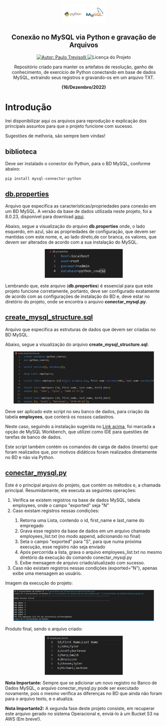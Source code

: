 <p align="center">
  <a href="https://www.linkedin.com/in/Trevisolli">
    <img width="140" src="https://github.com/Trevisolli/python-mysql-aws/blob/master/images/python_mysql.png"/>  
  </a>  
  <h2 align="center">Conexão no MySQL via Python e gravação de Arquivos</h2>
  
   
  <p align="center">
  <a href="https://www.linkedin.com/in/Trevisolli">
    <img alt="Autor: Paulo Trevisolli" src="https://img.shields.io/badge/Autor-Paulo%20Trevisolli-green">
  </a>
  <img alt="Licença do Projeto" src="https://img.shields.io/badge/LICENSE-MIT-green"/>
<p>
  <p align="center">Repositório criado para manter os artefatos de resolução, ganho de conhecimento, de exercício de Python conectando em base de dados MySQL, extraíndo seus registros e gravando-os em um arquivo TXT.</p> 
  <p align="center"><b>(16/Dezembro/2022)</b></p>  
</p>


# Introdução 
Irei disponibilizar aqui os arquivos para reprodução e explicação dos principais assuntos para que o projeto funcione com sucesso.

Sugestões de melhoria, são sempre bem vindas!

## biblioteca

Deve ser instalado o conector do Python, para o BD MySQL, conforme abaixo:
```
pip install mysql-connector-python
```

## <a href="https://github.com/Trevisolli/python-mysql-aws/blob/master/db.properties">db.properties</a>

Arquivo que especifica as características/propriedades para conexão em um BD MySQL. 
A versão da base de dados utilizada neste projeto, foi a 8.0.23, disponível para download <a href="https://downloads.mysql.com/archives/get/p/25/file/mysql-installer-community-8.0.30.0.msi">aqui</a>.

Abaixo, segue a visualização do arquivo <b>db.properties</b> onde, o lado esquerdo, em azul, são as propriedades de configuração, que devem ser mantidas com este nome, e, ao lado direto,de cor branca, os valores, que devem ser alterados de acordo com a sua instalação do MySQL.
<p align="center">
  <img width="250" src="https://github.com/Trevisolli/python-mysql-aws/blob/master/images/db_properties.PNG"/>  
</p>

Lembrando que, este arquivo (<b>db.properties</b>) é essencial para que este projeto funcione corretamente, portanto, deve ser configurado exatamente de acordo com as configurações de instalação do BD e, deve estar no diretório do projeto, onde se encontra o arquivo <b>conectar_mysql.py</b>.

## <a href="https://github.com/Trevisolli/python-mysql-aws/blob/master/create_mysql_structure.sql">create_mysql_structure.sql</a>

Arquivo que especifica as estruturas de dados que devem ser criadas no BD MySQL. 

Abaixo, segue a visualização do arquivo <b>create_mysql_structure.sql</b>:
<p align="center">
  <img width="450" src="https://github.com/Trevisolli/python-mysql-aws/blob/master/images/create_mysql_structure.PNG"/>  
</p>

Deve ser aplicado este script no seu banco de dados, para criação da tabela <b>employees</b>, que conterá os nossos cadastros.

Neste caso, seguindo a instalação sugerida no <a href="https://downloads.mysql.com/archives/get/p/25/file/mysql-installer-community-8.0.30.0.msi">Link acima</a>, foi marcada a opção de MySQL Workbench, que utilizei como IDE para questões de tarefas de banco de dados.  

Este script também contém os comandos de carga de dados (inserts) que foram realizados que, por motivos didáticos foram realizados diretamente no BD e não via Python.

## <a href="https://github.com/Trevisolli/python-mysql-aws/blob/master/conectar_mysql.py">conectar_mysql.py</a>

Este é o principal arquivo do projeto, que contém os métodos e, a chamada principal.
Resumidamente, ele executa as seguintes operações:
<ol>
  <li>Verifica se existem registros na base de dados MySQL, tabela employees, onde o campo "exported" seja "N"</li>
  <li>Caso existam registros nessas condições: </li>
  <ol>
    <li>Retorna uma Lista, contendo o id, first_name e last_name do empregado</li>  
    <li>Grava esse registro da base de dados em um arquivo chamado employees_list.txt (no modo append, adicionando no final)</li>      
    <li>Seta o campo "exported" para "S", para que numa próxima execução, esse registro não seja enviado</li>          
    <li>Após percorrida a lista, grava o arquivo employees_list.txt no mesmo diretório da execução do comando conectar_mysql.py</li>              
    <li>Exibe mensagem de arquivo criado/atualizado com sucesso.</li>              
  </ol>
  <li>Caso não existam registros nessas condições (exported="N"), apenas exibe uma mensagem ao usuário. </li>
</ol>

Imagem da execução do projeto:

<p align="center">
  <img width="450" src="https://github.com/Trevisolli/python-mysql-aws/blob/master/images/execution_results.PNG"/>  
</p>

Produto final, sendo o arquivo criado:

<p align="center">
  <img width="250" src="https://github.com/Trevisolli/python-mysql-aws/blob/master/images/employees_list.PNG"/>  
</p>

<b>Nota Importante:</b> Sempre que se adicionar um novo registro no Banco de Dados MySQL, o arquivo conectar_mysql.py pode ser executado novamente, pois o mesmo verifica as diferenças no BD que ainda não foram para o arquivo texto, e o atualiza.

<b>Nota Importante2:</b> A segunda fase deste projeto consiste, em recuperar este arquivo gerado no sistema Operacional e, enviá-lo à um Bucket S3 na AWS (Em breve!).
